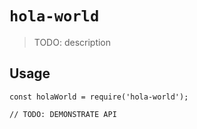 # `hola-world`

> TODO: description

## Usage

```
const holaWorld = require('hola-world');

// TODO: DEMONSTRATE API
```

